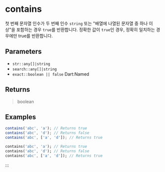 # contains <Lang dart js />

첫 번째 문자열 인수가 두 번째 인수 `string` 또는 "배열에 나열된 문자열 중 하나 이상"을 포함하는 경우 `true`를 반환합니다. 정확한 값이 `true`인 경우, 정확히 일치하는 경우에만 true를 반환합니다.

## Parameters

- `str::any[]|string`
- `search::any[]|string`
- `exact::boolean || false` <span class="named">Dart:Named</span>

## Returns

> boolean

## Examples

```javascript [JavaScript]
contains('abc', 'a'); // Returns true
contains('abc', 'd'); // Returns false
contains('abc', ['a', 'd']); // Returns true
```

```dart [Dart]
contains('abc', 'a'); // Returns true
contains('abc', 'd'); // Returns false
contains('abc', ['a', 'd']); // Returns true
```

:::
